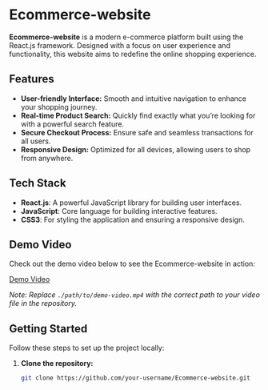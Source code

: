 # Ecommerce-website

**Ecommerce-website** is a modern e-commerce platform built using the React.js framework. Designed with a focus on user experience and functionality, this website aims to redefine the online shopping experience.

## Features

- **User-friendly Interface:** Smooth and intuitive navigation to enhance your shopping journey.
- **Real-time Product Search:** Quickly find exactly what you’re looking for with a powerful search feature.
- **Secure Checkout Process:** Ensure safe and seamless transactions for all users.
- **Responsive Design:** Optimized for all devices, allowing users to shop from anywhere.

## Tech Stack

- **React.js**: A powerful JavaScript library for building user interfaces.
- **JavaScript**: Core language for building interactive features.
- **CSS3**: For styling the application and ensuring a responsive design.

## Demo Video

Check out the demo video below to see the Ecommerce-website in action:

[Demo Video](./path/to/demo-video.mp4)

*Note: Replace `./path/to/demo-video.mp4` with the correct path to your video file in the repository.*

## Getting Started

Follow these steps to set up the project locally:

1. **Clone the repository:**

   ```bash
   git clone https://github.com/your-username/Ecommerce-website.git
